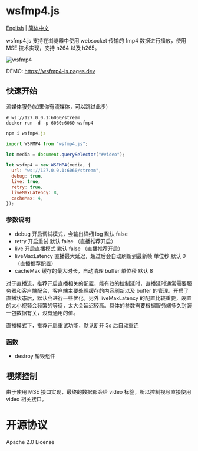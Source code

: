 # wsfmp4.js

[English](https://github.com/yumexupanic/wsfmp4.js) | [简体中文](https://github.com/yumexupanic/wsfmp4.js/blob/main/README_zh.md)

wsfmp4.js 支持在浏览器中使用 websocket 传输的 fmp4 数据进行播放，使用 MSE 技术实现，支持 h264 以及 h265。

![wsfmp4](https://imgur.cloud/wsfmp4/wsfmp4.jpg)

DEMO: <https://wsfmp4-js.pages.dev>

## 快速开始

流媒体服务(如果你有流媒体，可以跳过此步)

```shell
# ws://127.0.0.1:6060/stream
docker run -d -p 6060:6060 wsfmp4
```

```javascript
npm i wsfmp4.js
```

```javascript
import WSFMP4 from "wsfmp4.js";

let media = document.querySelector("#video");

let wsfmp4 = new WSFMP4(media, {
  url: "ws://127.0.0.1:6060/stream",
  debug: true,
  live: true,
  retry: true,
  liveMaxLatency: 8,
  cacheMax: 4,
});
```

### 参数说明

- debug 开启调试模式，会输出详细 log 默认 false
- retry 开启重试 默认 false （直播推荐开启）
- live 开启直播模式 默认 false （直播推荐开启）
- liveMaxLatency 直播最大延迟，超过后会自动刷新到最新帧 单位秒 默认 0 （直播推荐配置）
- cacheMax 缓存的最大时长，自动清理 buffer 单位秒 默认 8

对于直播流，推荐开启直播相关的配置，能有效的控制延时，直播延时通常需要服务器和客户端配合，客户端主要处理缓存的内容刷新以及 buffer 的管理。开启了直播状态后，默认会进行一些优化。另外 liveMaxLatency 的配置比较重要，设置的太小视频会频繁的等待，太大会延迟较高。具体的参数需要根据服务端多久封装一包数据有关，没有通用的值。

直播模式下，推荐开启重试功能，默认断开 3s 后自动重连

### 函数

- destroy 销毁组件

## 视频控制

由于使用 MSE 接口实现，最终的数据都会给 video 标签，所以控制视频直接使用 video 相关接口。

# 开源协议

Apache 2.0 License
